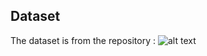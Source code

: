 ## Dataset
The dataset is from the repository : ![alt text](https://github.com/HansBambel/multidim_conv)
